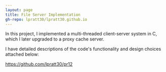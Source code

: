 ```yaml
---
layout: page
title: File Server Implementation
gh-repo: lpratt30/lpratt30.github.io
---
```


In this project, I implemented a multi-threaded client-server system in C, which I later upgraded to a proxy cache server. 

I have detailed descriptions of the code's functionality and design choices attached below:

https://github.com/lpratt30/pr12


